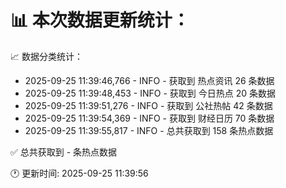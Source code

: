 📊 本次数据更新统计：
==========================

📈 数据分类统计：
- 2025-09-25 11:39:46,766 - INFO - 获取到 热点资讯 26 条数据
- 2025-09-25 11:39:48,453 - INFO - 获取到 今日热点 20 条数据
- 2025-09-25 11:39:51,276 - INFO - 获取到 公社热帖 42 条数据
- 2025-09-25 11:39:54,369 - INFO - 获取到 财经日历 70 条数据
- 2025-09-25 11:39:55,817 - INFO - 总共获取到 158 条热点数据

✅ 总共获取到 - 条热点数据

🕐 更新时间: 2025-09-25 11:39:56
